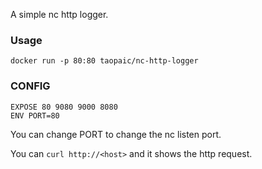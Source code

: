 A simple nc http logger.

### Usage

    docker run -p 80:80 taopaic/nc-http-logger


### CONFIG

    EXPOSE 80 9080 9000 8080
    ENV PORT=80

You can change PORT to change the nc listen port.

You can `curl http://<host>` and it shows the http request.